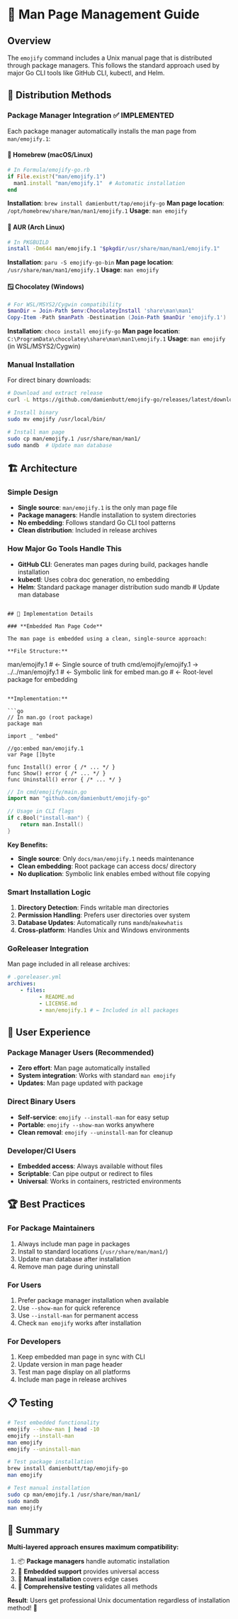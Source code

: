 # 📖 Man Page Management Guide

## Overview

The `emojify` command includes a Unix manual page that is distributed through package managers. This follows the standard approach used by major Go CLI tools like GitHub CLI, kubectl, and Helm.

## 🎯 Distribution Methods

### **Package Manager Integration** ✅ IMPLEMENTED

Each package manager automatically installs the man page from `man/emojify.1`:

#### **🍎 Homebrew (macOS/Linux)**

```ruby
# In Formula/emojify-go.rb
if File.exist?("man/emojify.1")
  man1.install "man/emojify.1"  # Automatic installation
end
```

**Installation**: `brew install damienbutt/tap/emojify-go`
**Man page location**: `/opt/homebrew/share/man/man1/emojify.1`
**Usage**: `man emojify`

#### **🐧 AUR (Arch Linux)**

```bash
# In PKGBUILD
install -Dm644 man/emojify.1 "$pkgdir/usr/share/man/man1/emojify.1"
```

**Installation**: `paru -S emojify-go-bin`
**Man page location**: `/usr/share/man/man1/emojify.1`
**Usage**: `man emojify`

#### **🪟 Chocolatey (Windows)**

```powershell
# For WSL/MSYS2/Cygwin compatibility
$manDir = Join-Path $env:ChocolateyInstall 'share\man\man1'
Copy-Item -Path $manPath -Destination (Join-Path $manDir 'emojify.1')
```

**Installation**: `choco install emojify-go`
**Man page location**: `C:\ProgramData\chocolatey\share\man\man1\emojify.1`
**Usage**: `man emojify` (in WSL/MSYS2/Cygwin)

### **Manual Installation**

For direct binary downloads:

```bash
# Download and extract release
curl -L https://github.com/damienbutt/emojify-go/releases/latest/download/emojify-go_linux_amd64.tar.gz | tar xz

# Install binary
sudo mv emojify /usr/local/bin/

# Install man page
sudo cp man/emojify.1 /usr/share/man/man1/
sudo mandb  # Update man database
```

## 🏗️ Architecture

### **Simple Design**

-   **Single source**: `man/emojify.1` is the only man page file
-   **Package managers**: Handle installation to system directories
-   **No embedding**: Follows standard Go CLI tool patterns
-   **Clean distribution**: Included in release archives

### **How Major Go Tools Handle This**

-   **GitHub CLI**: Generates man pages during build, packages handle installation
-   **kubectl**: Uses cobra doc generation, no embedding
-   **Helm**: Standard package manager distribution
    sudo mandb # Update man database

```

## 🔧 Implementation Details

### **Embedded Man Page Code**

The man page is embedded using a clean, single-source approach:

**File Structure:**

```

man/emojify.1 # ← Single source of truth
cmd/emojify/emojify.1 -> ../../man/emojify.1 # ← Symbolic link for embed
man.go # ← Root-level package for embedding

````

**Implementation:**

```go
// In man.go (root package)
package man

import _ "embed"

//go:embed man/emojify.1
var Page []byte

func Install() error { /* ... */ }
func Show() error { /* ... */ }
func Uninstall() error { /* ... */ }
````

```go
// In cmd/emojify/main.go
import man "github.com/damienbutt/emojify-go"

// Usage in CLI flags
if c.Bool("install-man") {
    return man.Install()
}
```

**Key Benefits:**

-   **Single source**: Only `docs/man/emojify.1` needs maintenance
-   **Clean embedding**: Root package can access docs/ directory
-   **No duplication**: Symbolic link enables embed without file copying

### **Smart Installation Logic**

1. **Directory Detection**: Finds writable man directories
2. **Permission Handling**: Prefers user directories over system
3. **Database Updates**: Automatically runs `mandb`/`makewhatis`
4. **Cross-platform**: Handles Unix and Windows environments

### **GoReleaser Integration**

Man page included in all release archives:

```yaml
# .goreleaser.yml
archives:
    - files:
          - README.md
          - LICENSE.md
          - man/emojify.1 # ← Included in all packages
```

## 🎯 User Experience

### **Package Manager Users** (Recommended)

-   **Zero effort**: Man page automatically installed
-   **System integration**: Works with standard `man emojify`
-   **Updates**: Man page updated with package

### **Direct Binary Users**

-   **Self-service**: `emojify --install-man` for easy setup
-   **Portable**: `emojify --show-man` works anywhere
-   **Clean removal**: `emojify --uninstall-man` for cleanup

### **Developer/CI Users**

-   **Embedded access**: Always available without files
-   **Scriptable**: Can pipe output or redirect to files
-   **Universal**: Works in containers, restricted environments

## 🏆 Best Practices

### **For Package Maintainers**

1. Always include man page in packages
2. Install to standard locations (`/usr/share/man/man1/`)
3. Update man database after installation
4. Remove man page during uninstall

### **For Users**

1. Prefer package manager installation when available
2. Use `--show-man` for quick reference
3. Use `--install-man` for permanent access
4. Check `man emojify` works after installation

### **For Developers**

1. Keep embedded man page in sync with CLI
2. Update version in man page header
3. Test man page display on all platforms
4. Include man page in release archives

## 📋 Testing

```bash
# Test embedded functionality
emojify --show-man | head -10
emojify --install-man
man emojify
emojify --uninstall-man

# Test package installation
brew install damienbutt/tap/emojify-go
man emojify

# Test manual installation
sudo cp man/emojify.1 /usr/share/man/man1/
sudo mandb
man emojify
```

## 🎉 Summary

**Multi-layered approach ensures maximum compatibility:**

1. 📦 **Package managers** handle automatic installation
2. 🔧 **Embedded support** provides universal access
3. 📖 **Manual installation** covers edge cases
4. 🧪 **Comprehensive testing** validates all methods

**Result**: Users get professional Unix documentation regardless of installation method! 🚀
